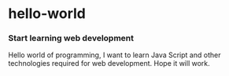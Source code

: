 # hello-world
### Start learning web development
Hello world of programming,
I want to learn Java Script and other technologies required for web development. 
Hope it will work.
